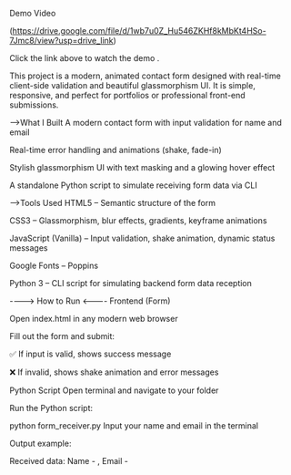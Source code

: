 
Demo Video

(https://drive.google.com/file/d/1wb7u0Z_Hu546ZKHf8kMbKt4HSo-7Jmc8/view?usp=drive_link)

Click the link above to watch the demo .


This project is a modern, animated contact form designed with real-time client-side validation and beautiful glassmorphism UI. It is simple, responsive, and perfect for portfolios or professional front-end submissions.

-->What I Built
A modern contact form with input validation for name and email

Real-time error handling and animations (shake, fade-in)

Stylish glassmorphism UI with text masking and a glowing hover effect

A standalone Python script to simulate receiving form data via CLI

-->Tools Used
HTML5 – Semantic structure of the form

CSS3 – Glassmorphism, blur effects, gradients, keyframe animations

JavaScript (Vanilla) – Input validation, shake animation, dynamic status messages

Google Fonts – Poppins

Python 3 – CLI script for simulating backend form data reception

----> How to Run <----
Frontend (Form)

Open index.html in any modern web browser

Fill out the form and submit:

✅ If input is valid, shows success message

❌ If invalid, shows shake animation and error messages

Python Script
Open terminal and navigate to your folder

Run the Python script:

python form_receiver.py
Input your name and email in the terminal

Output example:

Received data: Name - , Email - 